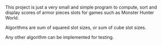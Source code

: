 This project is just a very small and simple program to compute, sort and display scores of armor pieces slots for games such as Monster Hunter World.

Algorithms are sum of squared slot sizes, or sum of cube slot sizes.

Any other algorithm can be implemented for testing.
